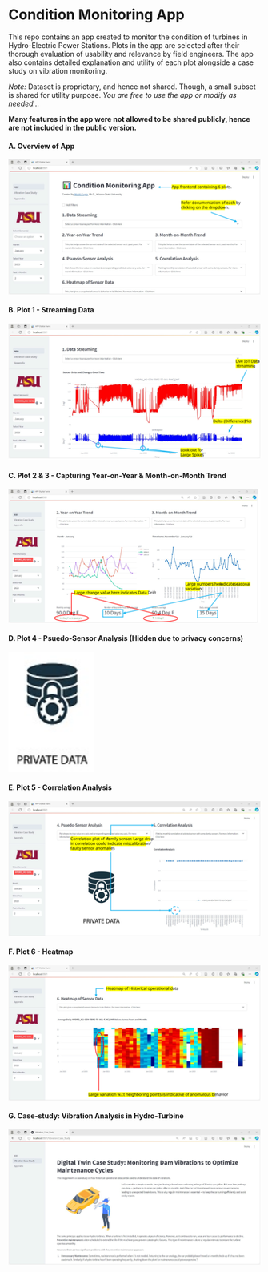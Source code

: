 # Condition Monitoring App

This repo contains an app created to monitor the condition of turbines in Hydro-Electric Power Stations. 
Plots in the app are selected after their thorough evaluation of usability and relevance by field engineers.
The app also contains detailed explanation and utility of each plot alongside a case study on vibration monitoring.

*Note:* Dataset is proprietary, and hence not shared. Though, a small subset is shared for utility purpose. 
*You are free to use the app or modify as needed...*

**Many features in the app were not allowed to be shared publicly, hence are not included in the public version.**

#### A. Overview of App

<img src="https://github.com/mgupta70/Predictive-Maintenance-Data-Analytics-App/blob/main/media/micro/app_overview_svg.svg" >

#### B. Plot 1 -  Streaming Data

<img src="https://github.com/mgupta70/Predictive-Maintenance-Data-Analytics-App/blob/main/media/micro/plot_1_svg.svg" >

#### C. Plot 2 & 3 -  Capturing Year-on-Year & Month-on-Month Trend

<img src="https://github.com/mgupta70/Predictive-Maintenance-Data-Analytics-App/blob/main/media/micro/plot_2_3_svg.svg" >

#### D. Plot 4 -  Psuedo-Sensor Analysis (Hidden due to privacy concerns)

<img src="https://github.com/mgupta70/Predictive-Maintenance-Data-Analytics-App/blob/main/media/micro/lock_svg.svg" >

#### E. Plot 5 -  Correlation Analysis 

<img src="https://github.com/mgupta70/Predictive-Maintenance-Data-Analytics-App/blob/main/media/micro/plot_5_svg.svg" >

#### F. Plot 6 -  Heatmap  

<img src="https://github.com/mgupta70/Predictive-Maintenance-Data-Analytics-App/blob/main/media/micro/plot_6_svg.svg" >

#### G. Case-study: Vibration Analysis in Hydro-Turbine  

<img src="https://github.com/mgupta70/Predictive-Maintenance-Data-Analytics-App/blob/main/media/micro/vib_analysis_svg.svg" >



